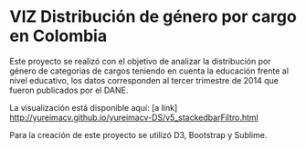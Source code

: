 # VIZ Distribución de género por cargo en Colombia

Este proyecto se realizó con el objetivo de analizar la distribución por género de categorias de cargos teniendo en cuenta la educación frente al nivel educativo, los datos corresponden al tercer trimestre de 2014 que fueron publicados por el DANE.

La visualización está disponible aquí: [a link] http://yureimacv.github.io/yureimacv-DS/v5_stackedbarFiltro.html

Para la creación de este proyecto se utilizó D3, Bootstrap y Sublime.
